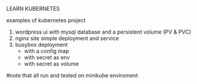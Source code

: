LEARN KUBERNETES

examples of kubernetes project
1. wordpress ui with mysql database and a persistent volume (PV & PVC)
2. nginx site simple deployment and service
3. busybox deployment
   - with a config map
   - with secret as env
   - with secret as volume



#note that all run and tested on minikube enviroment
